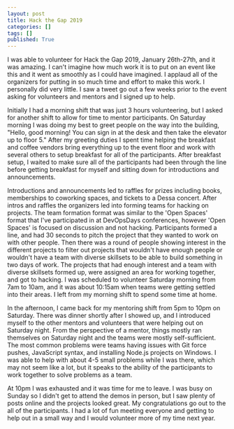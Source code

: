 ```yaml
---
layout: post
title: Hack the Gap 2019
categories: []
tags: []
published: True
---
```


I was able to volunteer for Hack the Gap 2019, January 26th-27th, and it was amazing. I can't imagine how much work it is to put on an event like this and it went as smoothly as I could have imagined. I applaud all of the organizers for putting in so much time and effort to make this work.
I personally did very little. I saw a tweet go out a few weeks prior to the event asking for volunteers and mentors and I signed up to help.

Initially I had a morning shift that was just 3 hours volunteering, but I asked for another shift to allow for time to mentor participants. On Saturday morning I was doing my best to greet people on the way into the building, "Hello, good morning! You can sign in at the desk and then take the elevator up to floor 5." After my greeting duties I spent time helping the breakfast and coffee vendors bring everything up to the event floor and work with several others to setup breakfast for all of the participants. After breakfast setup, I waited to make sure all of the participants had been through the line before getting breakfast for myself and sitting down for introductions and announcements.

Introductions and announcements led to raffles for prizes including books, memberships to coworking spaces, and tickets to a Dessa concert. After intros and raffles the organizers led into forming teams for hacking on projects. The team formation format was similar to the 'Open Spaces' format that I've participated in at DevOpsDays conferences, however 'Open Spaces' is focused on discussion and not hacking. Participants formed a line, and had 30 seconds to pitch the project that they wanted to work on with other people. Then there was a round of people showing interest in the different projects to filter out projects that wouldn't have enough people or wouldn't have a team with diverse skillsets to be able to build something in two days of work. The projects that had enough interest and a team with diverse skillsets formed up, were assigned an area for working together, and got to hacking. I was scheduled to volunteer Saturday morning from 7am to 10am, and it was about 10:15am when teams were getting settled into their areas. I left from my morning shift to spend some time at home.

In the afternoon, I came back for my mentoring shift from 5pm to 10pm on Saturday. There was dinner shortly after I showed up, and I introduced myself to the other mentors and volunteers that were helping out on Saturday night. From the perspective of a mentor, things mostly ran themselves on Saturday night and the teams were mostly self-sufficient. The most common problems were teams having issues with Git force pushes, JavaScript syntax, and installing Node.js projects on Windows. I was able to help with about 4-5 small problems while I was there, which may not seem like a lot, but it speaks to the ability of the participants to work together to solve problems as a team.

At 10pm I was exhausted and it was time for me to leave. I was busy on Sunday so I didn't get to attend the demos in person, but I saw plenty of  posts online and the projects looked great. My congratulations go out to the all of the participants. I had a lot of fun meeting everyone and getting to help out in a small way and I would volunteer more of my time next year.
